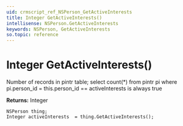 ```yaml
---
uid: crmscript_ref_NSPerson_GetActiveInterests
title: Integer GetActiveInterests()
intellisense: NSPerson.GetActiveInterests
keywords: NSPerson, GetActiveInterests
so.topic: reference
---
```


# Integer GetActiveInterests()

Number of records in pintr table; select count(*) from pintr pi where pi.person_id = this.person_id == activeInterests is always true

**Returns:** Integer

```crmscript
NSPerson thing;
Integer activeInterests  = thing.GetActiveInterests();
```

